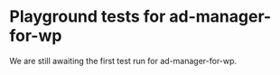 # Playground tests for ad-manager-for-wp
We are still awaiting the first test run for ad-manager-for-wp.
